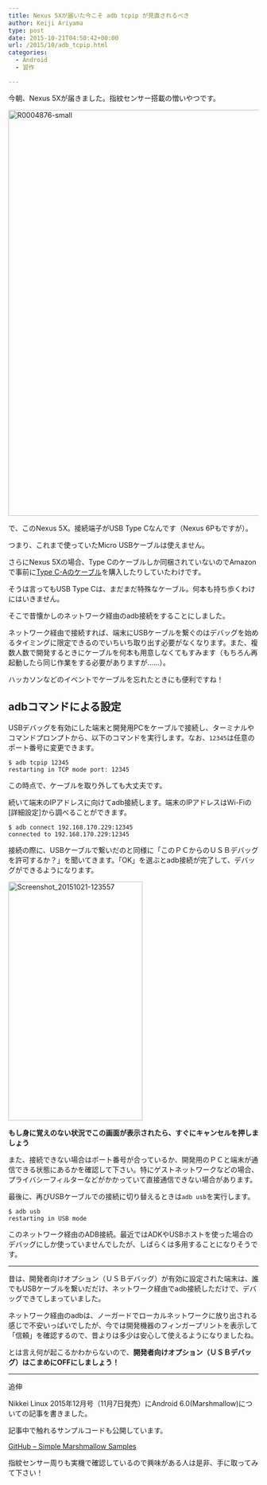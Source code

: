 ```yaml
---
title: Nexus 5Xが届いた今こそ adb tcpip が見直されるべき
author: Keiji Ariyama
type: post
date: 2015-10-21T04:50:42+00:00
url: /2015/10/adb_tcpip.html
categories:
  - Android
  - 習作

---
```

今朝、Nexus 5Xが届きました。指紋センサー搭載の憎いやつです。

[<img src="https://blog.keiji.io/wp-content/uploads/2015/10/R0004876-small.jpg" alt="R0004876-small" width="1232" height="816" class="aligncenter size-full wp-image-574" />][1]

で、このNexus 5X。接続端子がUSB Type Cなんです（Nexus 6Pもですが）。

つまり、これまで使っていたMicro USBケーブルは使えません。

さらにNexus 5Xの場合、Type Cのケーブルしか同梱されていないのでAmazonで事前に[Type C-Aのケーブル][2]を購入したりしていたわけです。

そうは言ってもUSB Type Cは、まだまだ特殊なケーブル。何本も持ち歩くわけにはいきません。

そこで昔懐かしのネットワーク経由のadb接続をすることにしました。

ネットワーク経由で接続すれば、端末にUSBケーブルを繋ぐのはデバッグを始めるタイミングに限定できるのでいちいち取り出す必要がなくなります。また、複数人数で開発するときにケーブルを何本も用意しなくてもすみます（もちろん再起動したら同じ作業をする必要がありますが……）。

ハッカソンなどのイベントでケーブルを忘れたときにも便利ですね！

<!--more-->

## adbコマンドによる設定

USBデバッグを有効にした端末と開発用PCをケーブルで接続し、ターミナルやコマンドプロンプトから、以下のコマンドを実行します。なお、`12345`は任意のポート番号に変更できます。

    $ adb tcpip 12345
    restarting in TCP mode port: 12345
    

この時点で、ケーブルを取り外しても大丈夫です。

続いて端末のIPアドレスに向けてadb接続します。端末のIPアドレスはWi-Fiの[詳細設定]から調べることができます。

    $ adb connect 192.168.170.229:12345
    connected to 192.168.170.229:12345
    

接続の際に、USBケーブルで繋いだのと同様に「このＰＣからのＵＳＢデバッグを許可するか？」を聞いてきます。「OK」を選ぶとadb接続が完了して、デバッグができるようになります。

[<img src="https://blog.keiji.io/wp-content/uploads/2015/10/Screenshot_20151021-123557.png" alt="Screenshot_20151021-123557" width="270" height="480" class="aligncenter size-full wp-image-575" />][3]

**もし身に覚えのない状況でこの画面が表示されたら、すぐにキャンセルを押しましょう**

また、接続できない場合はポート番号が合っているか、開発用のＰＣと端末が通信できる状態にあるかを確認して下さい。特にゲストネットワークなどの場合、プライバシーフィルターなどがかかっていて直接通信できない場合があります。

最後に、再びUSBケーブルでの接続に切り替えるときは`adb usb`を実行します。

    $ adb usb
    restarting in USB mode
    

このネットワーク経由のADB接続。最近ではADKやUSBホストを使った場合のデバッグにしか使っていませんでしたが、しばらくは多用することになりそうです。

* * *

昔は、開発者向けオプション（ＵＳＢデバッグ）が有効に設定された端末は、誰でもUSBケーブルを繋いだだけ、ネットワーク経由でadb接続しただけで、デバッグできてしまっていました。

ネットワーク経由のadbは、ノーガードでローカルネットワークに放り出される感じで不安いっぱいでしたが、今では開発機器のフィンガープリントを表示して「信頼」を確認するので、昔よりは多少は安心して使えるようになりましたね。

とは言え何が起こるかわからないので、**開発者向けオプション（ＵＳＢデバッグ）はこまめにOFFにしましょう！**

* * *

追伸

Nikkei Linux 2015年12月号（11月7日発売）にAndroid 6.0(Marshmallow)についての記事を書きました。

記事中で触れるサンプルコードも公開しています。

[GitHub &#8211; Simple Marshmallow Samples][4]

指紋センサー周りも実機で確認しているので興味がある人は是非、手に取ってみて下さい！

 [1]: https://blog.keiji.io/wp-content/uploads/2015/10/R0004876-small.jpg
 [2]: http://amzn.to/1LJY1bL
 [3]: https://blog.keiji.io/wp-content/uploads/2015/10/Screenshot_20151021-123557.png
 [4]: https://github.com/keiji/simple-marshmallow-samples